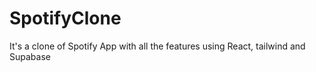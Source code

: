 # SpotifyClone
It's a clone of Spotify App with all the features using React, tailwind and Supabase
